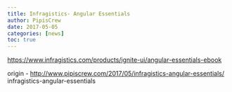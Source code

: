 ```yaml
---
title: Infragistics- Angular Essentials
author: PipisCrew
date: 2017-05-05
categories: [news]
toc: true
---
```


https://www.infragistics.com/products/ignite-ui/angular-essentials-ebook

origin - http://www.pipiscrew.com/2017/05/infragistics-angular-essentials/ infragistics-angular-essentials